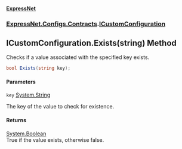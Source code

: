 #### [ExpressNet](ExpressNet.md 'ExpressNet')
### [ExpressNet.Configs.Contracts](ExpressNet.Configs.Contracts.md 'ExpressNet.Configs.Contracts').[ICustomConfiguration](ExpressNet.Configs.Contracts.ICustomConfiguration.md 'ExpressNet.Configs.Contracts.ICustomConfiguration')

## ICustomConfiguration.Exists(string) Method

Checks if a value associated with the specified key exists.

```csharp
bool Exists(string key);
```
#### Parameters

<a name='ExpressNet.Configs.Contracts.ICustomConfiguration.Exists(string).key'></a>

`key` [System.String](https://docs.microsoft.com/en-us/dotnet/api/System.String 'System.String')

The key of the value to check for existence.

#### Returns
[System.Boolean](https://docs.microsoft.com/en-us/dotnet/api/System.Boolean 'System.Boolean')  
True if the value exists, otherwise false.
